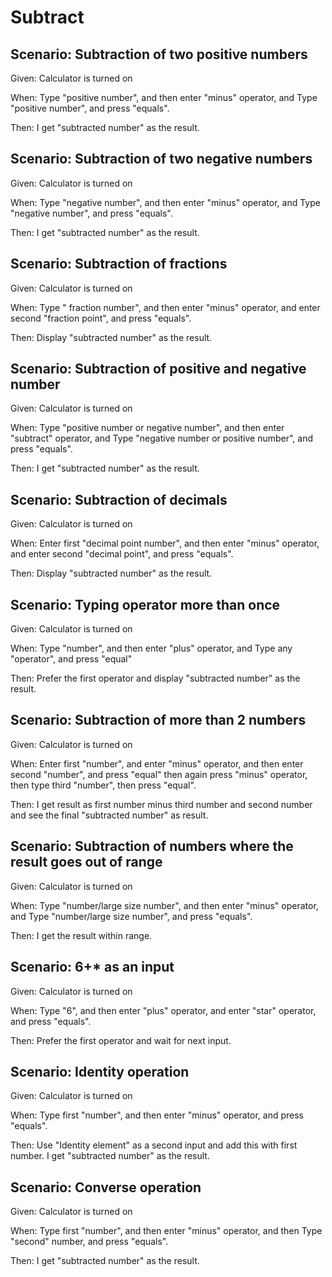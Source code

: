 # Subtract

## Scenario: Subtraction of two positive numbers

Given: Calculator is turned on

When: Type "positive number", and then enter "minus" operator, and Type "positive number", and press "equals".

Then: I get "subtracted number" as the result.

## Scenario: Subtraction of two negative numbers

Given: Calculator is turned on

When: Type "negative number", and then enter "minus" operator, and Type "negative number", and press "equals".

Then: I get "subtracted number" as the result.

## Scenario: Subtraction of fractions

Given: Calculator is turned on

When: Type " fraction number", and then enter "minus" operator, and enter second "fraction point", and press "equals".

Then: Display "subtracted number" as the result.

## Scenario: Subtraction of positive and negative number

Given: Calculator is turned on

When: Type "positive number or negative number", and then enter "subtract" operator, and Type "negative number or positive number", and press "equals".

Then: I get "subtracted number" as the result.

## Scenario: Subtraction of decimals

Given: Calculator is turned on

When: Enter first "decimal point number", and then enter "minus" operator, and enter second "decimal point", and press "equals".

Then: Display "subtracted number" as the result.

## Scenario: Typing operator more than once

Given: Calculator is turned on

When: Type "number", and then enter "plus" operator, and Type any "operator", and press "equal"

Then: Prefer the first operator and display "subtracted number" as the result.

## Scenario: Subtraction of more than 2 numbers

Given: Calculator is turned on

When: Enter first "number", and enter "minus" operator, and then enter second "number", and
press "equal" then again press "minus" operator, then type third "number", then press "equal".

Then: I get result as first number minus third number and second number and see the final "subtracted number" as result.

## Scenario: Subtraction of numbers where the result goes out of range

Given: Calculator is turned on

When: Type "number/large size number", and then enter "minus" operator, and Type "number/large size number", and press "equals".

Then: I get the result within range.

## Scenario: 6+* as an input

Given: Calculator is turned on

When: Type "6", and then enter "plus" operator, and enter "star" operator, and press "equals".

Then: Prefer the first operator and wait for next input.

## Scenario: Identity operation

Given: Calculator is turned on

When: Type first "number", and then enter "minus" operator, and press "equals".

Then: Use "Identity element" as a second input and add this with first number. I get "subtracted number" as the result.

## Scenario: Converse operation

Given: Calculator is turned on

When: Type first "number", and then enter "minus" operator, and then Type "second" number, and press "equals".

Then: I get "subtracted number" as the result.
